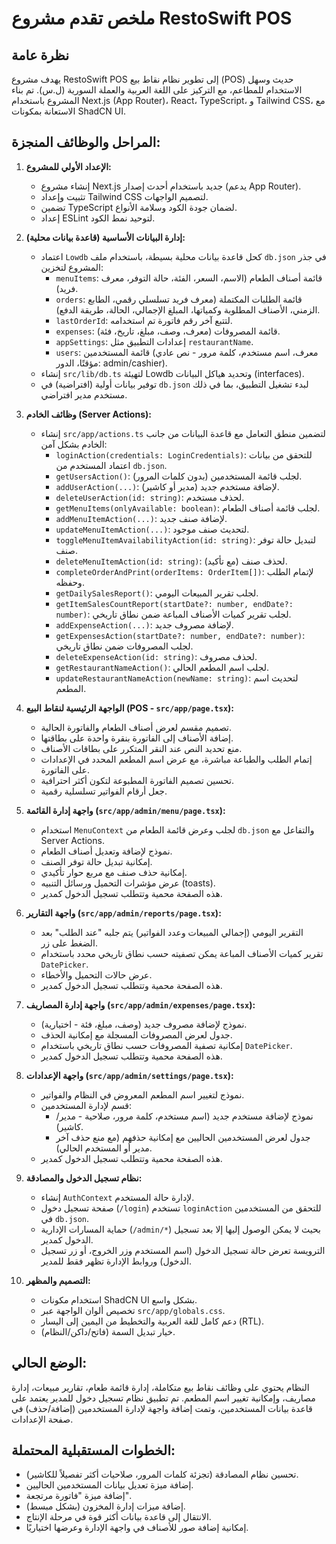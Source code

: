 

# ملخص تقدم مشروع RestoSwift POS

## نظرة عامة
يهدف مشروع RestoSwift POS إلى تطوير نظام نقاط بيع (POS) حديث وسهل الاستخدام للمطاعم، مع التركيز على اللغة العربية والعملة السورية (ل.س). تم بناء المشروع باستخدام Next.js (App Router)، React، TypeScript، و Tailwind CSS، مع الاستعانة بمكونات ShadCN UI.

## المراحل والوظائف المنجزة:

1.  **الإعداد الأولي للمشروع:**
    *   إنشاء مشروع Next.js جديد باستخدام أحدث إصدار (يدعم App Router).
    *   تثبيت وإعداد Tailwind CSS لتصميم الواجهات.
    *   تضمين TypeScript لضمان جودة الكود وسلامة الأنواع.
    *   إعداد ESLint لتوحيد نمط الكود.

2.  **إدارة البيانات الأساسية (قاعدة بيانات محلية):**
    *   اعتماد `Lowdb` كحل قاعدة بيانات محلية بسيطة، باستخدام ملف `db.json` في جذر المشروع لتخزين:
        *   `menuItems`: قائمة أصناف الطعام (الاسم، السعر، الفئة، حالة التوفر، معرف فريد).
        *   `orders`: قائمة الطلبات المكتملة (معرف فريد تسلسلي رقمي، الطابع الزمني، الأصناف المطلوبة وكمياتها، المبلغ الإجمالي، الحالة، طريقة الدفع).
        *   `lastOrderId`: لتتبع آخر رقم فاتورة تم استخدامه.
        *   `expenses`: قائمة المصروفات (معرف، وصف، مبلغ، تاريخ، فئة).
        *   `appSettings`: إعدادات التطبيق مثل `restaurantName`.
        *   `users`: قائمة المستخدمين (معرف، اسم مستخدم، كلمة مرور - نص عادي مؤقتًا، الدور: admin/cashier).
    *   إنشاء `src/lib/db.ts` لتهيئة Lowdb وتحديد هياكل البيانات (interfaces).
    *   توفير بيانات أولية (افتراضية) في `db.json` لبدء تشغيل التطبيق، بما في ذلك مستخدم مدير افتراضي.

3.  **وظائف الخادم (Server Actions):**
    *   إنشاء `src/app/actions.ts` لتضمين منطق التعامل مع قاعدة البيانات من جانب الخادم بشكل آمن:
        *   `loginAction(credentials: LoginCredentials)`: للتحقق من بيانات اعتماد المستخدم من `db.json`.
        *   `getUsersAction()`: لجلب قائمة المستخدمين (بدون كلمات المرور).
        *   `addUserAction(...)`: لإضافة مستخدم جديد (مدير أو كاشير).
        *   `deleteUserAction(id: string)`: لحذف مستخدم.
        *   `getMenuItems(onlyAvailable: boolean)`: لجلب قائمة أصناف الطعام.
        *   `addMenuItemAction(...)`: لإضافة صنف جديد.
        *   `updateMenuItemAction(...)`: لتحديث صنف موجود.
        *   `toggleMenuItemAvailabilityAction(id: string)`: لتبديل حالة توفر صنف.
        *   `deleteMenuItemAction(id: string)`: لحذف صنف (مع تأكيد).
        *   `completeOrderAndPrint(orderItems: OrderItem[])`: لإتمام الطلب وحفظه.
        *   `getDailySalesReport()`: لجلب تقرير المبيعات اليومي.
        *   `getItemSalesCountReport(startDate?: number, endDate?: number)`: لجلب تقرير كميات الأصناف المباعة ضمن نطاق تاريخي.
        *   `addExpenseAction(...)`: لإضافة مصروف جديد.
        *   `getExpensesAction(startDate?: number, endDate?: number)`: لجلب المصروفات ضمن نطاق تاريخي.
        *   `deleteExpenseAction(id: string)`: لحذف مصروف.
        *   `getRestaurantNameAction()`: لجلب اسم المطعم الحالي.
        *   `updateRestaurantNameAction(newName: string)`: لتحديث اسم المطعم.

4.  **الواجهة الرئيسية لنقاط البيع (POS - `src/app/page.tsx`):**
    *   تصميم مقسم لعرض أصناف الطعام والفاتورة الحالية.
    *   إضافة الأصناف إلى الفاتورة بنقرة واحدة على بطاقتها.
    *   منع تحديد النص عند النقر المتكرر على بطاقات الأصناف.
    *   إتمام الطلب والطباعة مباشرة، مع عرض اسم المطعم المحدد في الإعدادات على الفاتورة.
    *   تحسين تصميم الفاتورة المطبوعة لتكون أكثر احترافية.
    *   جعل أرقام الفواتير تسلسلية رقمية.

5.  **واجهة إدارة القائمة (`src/app/admin/menu/page.tsx`):**
    *   استخدام `MenuContext` لجلب وعرض قائمة الطعام من `db.json` والتفاعل مع Server Actions.
    *   نموذج لإضافة وتعديل أصناف الطعام.
    *   إمكانية تبديل حالة توفر الصنف.
    *   إمكانية حذف صنف مع مربع حوار تأكيدي.
    *   عرض مؤشرات التحميل ورسائل التنبيه (toasts).
    *   هذه الصفحة محمية وتتطلب تسجيل الدخول كمدير.

6.  **واجهة التقارير (`src/app/admin/reports/page.tsx`):**
    *   التقرير اليومي (إجمالي المبيعات وعدد الفواتير) يتم جلبه "عند الطلب" بعد الضغط على زر.
    *   تقرير كميات الأصناف المباعة يمكن تصفيته حسب نطاق تاريخي محدد باستخدام `DatePicker`.
    *   عرض حالات التحميل والأخطاء.
    *   هذه الصفحة محمية وتتطلب تسجيل الدخول كمدير.

7.  **واجهة إدارة المصاريف (`src/app/admin/expenses/page.tsx`):**
    *   نموذج لإضافة مصروف جديد (وصف، مبلغ، فئة - اختيارية).
    *   جدول لعرض المصروفات المسجلة مع إمكانية الحذف.
    *   إمكانية تصفية المصروفات حسب نطاق تاريخي باستخدام `DatePicker`.
    *   هذه الصفحة محمية وتتطلب تسجيل الدخول كمدير.

8.  **واجهة الإعدادات (`src/app/admin/settings/page.tsx`):**
    *   نموذج لتغيير اسم المطعم المعروض في النظام والفواتير.
    *   قسم لإدارة المستخدمين:
        *   نموذج لإضافة مستخدم جديد (اسم مستخدم، كلمة مرور، صلاحية - مدير/كاشير).
        *   جدول لعرض المستخدمين الحاليين مع إمكانية حذفهم (مع منع حذف آخر مدير أو المستخدم الحالي).
    *   هذه الصفحة محمية وتتطلب تسجيل الدخول كمدير.

9.  **نظام تسجيل الدخول والمصادقة:**
    *   إنشاء `AuthContext` لإدارة حالة المستخدم.
    *   صفحة تسجيل دخول (`/login`) تستخدم `loginAction` للتحقق من المستخدمين في `db.json`.
    *   حماية المسارات الإدارية (`/admin/*`) بحيث لا يمكن الوصول إليها إلا بعد تسجيل الدخول كمدير.
    *   الترويسة تعرض حالة تسجيل الدخول (اسم المستخدم وزر الخروج، أو زر تسجيل الدخول) وروابط الإدارة تظهر فقط للمدير.

10. **التصميم والمظهر:**
    *   استخدام مكونات ShadCN UI بشكل واسع.
    *   تخصيص ألوان الواجهة عبر `src/app/globals.css`.
    *   دعم كامل للغة العربية والتخطيط من اليمين إلى اليسار (RTL).
    *   خيار تبديل السمة (فاتح/داكن/النظام).

## الوضع الحالي:
النظام يحتوي على وظائف نقاط بيع متكاملة، إدارة قائمة طعام، تقارير مبيعات، إدارة مصاريف، وإمكانية تغيير اسم المطعم. تم تطبيق نظام تسجيل دخول للمدير يعتمد على قاعدة بيانات المستخدمين، وتمت إضافة واجهة لإدارة المستخدمين (إضافة/حذف) في صفحة الإعدادات.

## الخطوات المستقبلية المحتملة:
*   تحسين نظام المصادقة (تجزئة كلمات المرور، صلاحيات أكثر تفصيلاً للكاشير).
*   إضافة ميزة تعديل بيانات المستخدمين الحاليين.
*   إضافة ميزة "فاتورة مرتجعة".
*   إضافة ميزات إدارة المخزون (بشكل مبسط).
*   الانتقال إلى قاعدة بيانات أكثر قوة في مرحلة الإنتاج.
*   إمكانية إضافة صور للأصناف في واجهة الإدارة وعرضها اختياريًا.
